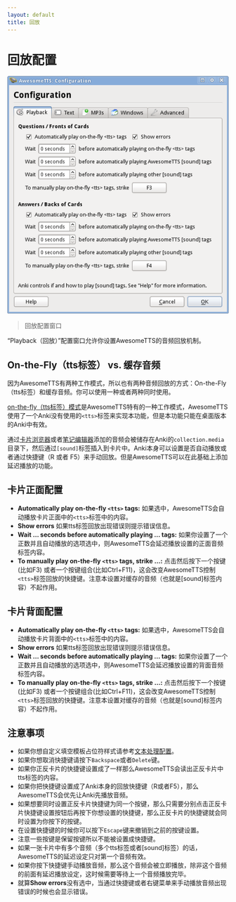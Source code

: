 ```yaml
---
layout: default
title: 回放
---
```

# 回放配置


![AwesomeTTS configuration dialog with the Playback tab selected](/assets/images/config.playback.png)

> 回放配置窗口

<!-- The &ldquo;Playback&rdquo; tab allows the user to control some aspects of  how audio playback works with AwesomeTTS. -->

“Playback（回放）”配置窗口允许你设置AwesomeTTS的音频回放机制。

## On-the-Fly（tts标签） vs. 缓存音频

<!-- Because AwesomeTTS operates in two different modes, there are two types of  audio playback possible: on-the-fly and stored. Users may have one or the  other, or they may have both. -->

因为AwesomeTTS有两种工作模式，所以也有两种音频回放的方式：On-the-Fly（tts标签）和缓存音频。你可以使用一种或者两种同时使用。

<!-- The [on-the-fly mode](/usage/on-the-fly.html) is a unique feature of  AwesomeTTS, and Anki itself is not aware of its existence and assigns no  special meaning to the `&lt;tts&gt;` tags AwesomeTTS uses. Its  functionality is controlled exclusively from this screen. -->

[on-the-fly（tts标签）模式](/usage/on-the-fly.html)是AwesomeTTS特有的一种工作模式，AwesomeTTS使用了一个Anki没有使用的`<tts>`标签来实现本功能，但是本功能只能在桌面版本的Anki中有效。

<!-- Audio added through the [card browser](/usage/browser.html) or  [note editor](/usage/editor.html), on the other hand, is stored in the  collection&rsquo;s media library and then inserted into the notes as  `[sound]` tags. Anki _is_ aware of these, and as such,  remains in control of whether they are automatically played as well as the  shortcut keys available to play them manually (R or  F5). AwesomeTTS, however, is able to add delays to these stored  sound files just like it can add delays to on-the-fly audio. -->

通过[卡片浏览器](/usage/browser.html)或者[笔记编辑器](/usage/editor.html)添加的音频会被储存在Anki的`collection.media`目录下，然后通过`[sound]`标签插入到卡片中。Anki本身可以设置是否自动播放或者通过快捷键（R 或者 F5）来手动回放。但是AwesomeTTS可以在此基础上添加延迟播放的功能。

<!-- ## Questions / Fronts of Cards -->

## 卡片正面配置


* **Automatically play on-the-fly `<tts>` tags:** 如果选中，AwesomeTTS会自动播放卡片正面中的`<tts>`标签中的内容。
* **Show errors** 如果tts标签回放出现错误则提示错误信息。
* **Wait &hellip; seconds before automatically playing &hellip; tags:** 如果你设置了一个正数并且自动播放的选项选中，则AwesomeTTS会延迟播放设置的正面音频标签内容。
* **To manually play on-the-fly `<tts>` tags, strike &hellip;:** 点击然后按下一个按键(比如F3) 或者一个按键组合(比如Ctrl+F11)，这会改变AwesomeTTS控制`<tts>`标签回放的快捷键。注意本设置对缓存的音频（也就是[sound]标签内容）不起作用。

## 卡片背面配置

* **Automatically play on-the-fly `<tts>` tags:** 如果选中，AwesomeTTS会自动播放卡片背面中的`<tts>`标签中的内容。
* **Show errors** 如果tts标签回放出现错误则提示错误信息。
* **Wait &hellip; seconds before automatically playing &hellip; tags:** 如果你设置了一个正数并且自动播放的选项选中，则AwesomeTTS会延迟播放设置的背面音频标签内容。
* **To manually play on-the-fly `<tts>` tags, strike &hellip;:** 点击然后按下一个按键(比如F3) 或者一个按键组合(比如Ctrl+F11)，这会改变AwesomeTTS控制`<tts>`标签回放的快捷键。注意本设置对缓存的音频（也就是[sound]标签内容）不起作用。





## 注意事项

* 如果你想自定义填空模板占位符样式请参考[文本处理配置](/config/text.html)。
* 如果你想取消快捷键请按下`Backspace`或者`Delete`键。
* 如果你正反卡片的快捷键设置成了一样那么AwesomeTTS会读出正反卡片中tts标签的内容。
* 如果你把快捷键设置成了Anki本身的回放快捷键（R或者F5），那么AwesomeTTS会优先让Anki先播放音频。
* 如果想要同时设置正反卡片快捷键为同一个按键，那么只需要分别点击正反卡片快捷键设置按钮后再按下你想设置的快捷键，那么正反卡片的快捷键就会同时设置为你按下的按键。
* 在设置快捷键的时候你可以按下`Escape`键来撤销到之前的按键设置。
* 注意一些按键是保留按键所以不能被设置成快捷键。
* 如果一张卡片中有多个音频（多个tts标签或者[sound]标签）的话，AwesomeTTS的延迟设定只对第一个音频有效。
* 如果你按下快捷键手动播放音频，那么这个音频会被立即播放，除非这个音频的前面有延迟播放设定，这时候需要等待上一个音频播放完毕。
* 就算**Show errors**没有选中，当通过快捷键或者右键菜单来手动播放音频出现错误的时候也会显示错误。
